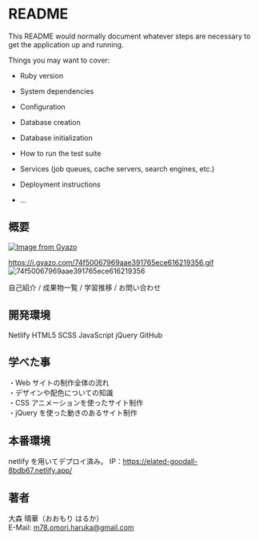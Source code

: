 # README

This README would normally document whatever steps are necessary to get the
application up and running.

Things you may want to cover:

- Ruby version

- System dependencies

- Configuration

- Database creation

- Database initialization

- How to run the test suite

- Services (job queues, cache servers, search engines, etc.)

- Deployment instructions

- ...

## 概要

[![Image from Gyazo](https://gyazo.com/74f50067969aae391765ece616219356)](https://gyazo.com/74f50067969aae391765ece616219356)

https://i.gyazo.com/74f50067969aae391765ece616219356.gif
![74f50067969aae391765ece616219356](https://user-images.githubusercontent.com/66055547/92200237-4b1df580-eeb4-11ea-8830-ff925abb4d64.gif)

自己紹介 / 成果物一覧 / 学習推移 / お問い合わせ

## 開発環境

Netlify
HTML5
SCSS
JavaScript
jQuery
GitHub

## 学べた事

・Web サイトの制作全体の流れ<br />
・デザインや配色についての知識<br />
・CSS アニメーションを使ったサイト制作<br />
・jQuery を使った動きのあるサイト制作<br />

## 本番環境

netlify を用いてデプロイ済み。
IP：https://elated-goodall-8bdb67.netlify.app/

## 著者

大森 晴華（おおもり はるか） <br>
E-Mail: m78.omori.haruka@gmail.com
<br />
<br />
